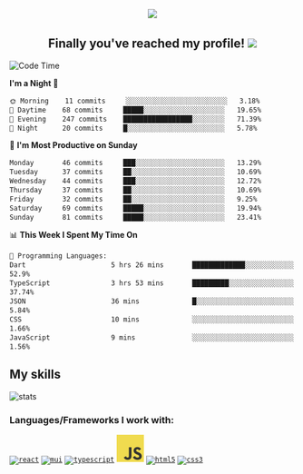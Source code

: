 <p align="center">
  <img src="https://user-images.githubusercontent.com/102032437/162972217-d9d013af-ed44-46cb-bd0c-aaf87b5200e7.gif">
</p>

<h2 align="center">
  Finally you've reached my profile!
  <img src="https://media.giphy.com/media/hvRJCLFzcasrR4ia7z/giphy.gif" width="28">
</h2>

<!--START_SECTION:waka-->
![Code Time](http://img.shields.io/badge/Code%20Time-0%20secs-blue)

**I'm a Night 🦉** 

```text
🌞 Morning    11 commits     ░░░░░░░░░░░░░░░░░░░░░░░░░   3.18% 
🌆 Daytime    68 commits     █████░░░░░░░░░░░░░░░░░░░░   19.65% 
🌃 Evening    247 commits    █████████████████░░░░░░░░   71.39% 
🌙 Night      20 commits     █░░░░░░░░░░░░░░░░░░░░░░░░   5.78%

```
📅 **I'm Most Productive on Sunday** 

```text
Monday       46 commits     ███░░░░░░░░░░░░░░░░░░░░░░   13.29% 
Tuesday      37 commits     ██░░░░░░░░░░░░░░░░░░░░░░░   10.69% 
Wednesday    44 commits     ███░░░░░░░░░░░░░░░░░░░░░░   12.72% 
Thursday     37 commits     ██░░░░░░░░░░░░░░░░░░░░░░░   10.69% 
Friday       32 commits     ██░░░░░░░░░░░░░░░░░░░░░░░   9.25% 
Saturday     69 commits     █████░░░░░░░░░░░░░░░░░░░░   19.94% 
Sunday       81 commits     █████░░░░░░░░░░░░░░░░░░░░   23.41%

```


📊 **This Week I Spent My Time On** 

```text
💬 Programming Languages: 
Dart                     5 hrs 26 mins       █████████████░░░░░░░░░░░░   52.9% 
TypeScript               3 hrs 53 mins       █████████░░░░░░░░░░░░░░░░   37.74% 
JSON                     36 mins             █░░░░░░░░░░░░░░░░░░░░░░░░   5.84% 
CSS                      10 mins             ░░░░░░░░░░░░░░░░░░░░░░░░░   1.66% 
JavaScript               9 mins              ░░░░░░░░░░░░░░░░░░░░░░░░░   1.56%

```


<!--END_SECTION:waka-->

<h2>My skills</h2>

<img src="https://github-readme-stats.vercel.app/api?username=etczrn&count_private=true&show_icons=true&hide_border=true&bg_color=45deg,185a9d,43cea2&title_color=ffffff&text_color=ffffff&icon_color=ffffff" alt="stats">

### Languages/Frameworks I work with:

<code><a href="https://reactjs.org/"><img alt="react" title="react" src="https://cdn.jsdelivr.net/gh/devicons/devicon/icons/react/react-original.svg" height="48"></a></code>
<code><a href="https://mui.com/"><img alt="mui" title="mui" src="https://cdn.jsdelivr.net/gh/devicons/devicon/icons/materialui/materialui-original.svg" height="48"></a></code>
<code><a href="https://www.typescriptlang.org/"><img alt="typescript" title="typescript" src="https://cdn.jsdelivr.net/gh/devicons/devicon/icons/typescript/typescript-original.svg" height="48"></a></code>
<code><a href="https://developer.mozilla.org/en-US/docs/Web/JavaScript"><img alt="JavaScript" title="JavaScript" src="https://raw.githubusercontent.com/github/explore/80688e429a7d4ef2fca1e82350fe8e3517d3494d/topics/javascript/javascript.png" height="48"></a></code>
<code><a href="https://dev.w3.org/html5/html-author/"><img alt="html5" title="html5" src="https://cdn.jsdelivr.net/gh/devicons/devicon/icons/html5/html5-original.svg" height="48"></a></code>
<code><a href="https://www.w3.org/TR/css/"><img alt="css3" title="css3" src="https://cdn.jsdelivr.net/gh/devicons/devicon/icons/css3/css3-original.svg" height="48"></a></code>
